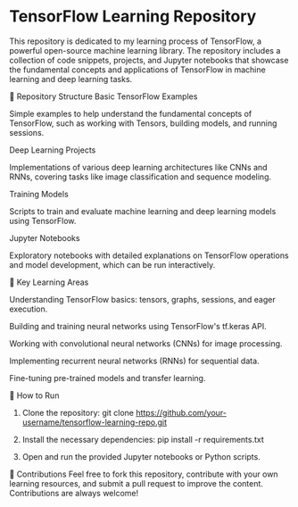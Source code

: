 # TensorFlow Learning Repository

This repository is dedicated to my learning process of TensorFlow, a powerful open-source machine learning library. The repository includes a collection of code snippets, projects, and Jupyter notebooks that showcase the fundamental concepts and applications of TensorFlow in machine learning and deep learning tasks.

📂 Repository Structure
   Basic TensorFlow Examples
   
   Simple examples to help understand the fundamental concepts of TensorFlow, such as working with Tensors, building models, and running sessions.
   
   Deep Learning Projects
   
   Implementations of various deep learning architectures like CNNs and RNNs, covering tasks like image classification and sequence modeling.
   
   Training Models
   
   Scripts to train and evaluate machine learning and deep learning models using TensorFlow.
   
   Jupyter Notebooks
   
   Exploratory notebooks with detailed explanations on TensorFlow operations and model development, which can be run interactively.

🧠 Key Learning Areas

   Understanding TensorFlow basics: tensors, graphs, sessions, and eager execution.
   
   Building and training neural networks using TensorFlow's tf.keras API.
   
   Working with convolutional neural networks (CNNs) for image processing.
   
   Implementing recurrent neural networks (RNNs) for sequential data.
   
   Fine-tuning pre-trained models and transfer learning.


🚀 How to Run

1. Clone the repository:
   git clone https://github.com/your-username/tensorflow-learning-repo.git
   
2. Install the necessary dependencies:
   pip install -r requirements.txt
   
3. Open and run the provided Jupyter notebooks or Python scripts.

🤝 Contributions
Feel free to fork this repository, contribute with your own learning resources, and submit a pull request to improve the content. Contributions are always welcome!


